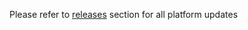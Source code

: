 Please refer to [releases](https://github.com/cometchat/platform/releases) section for all platform updates
